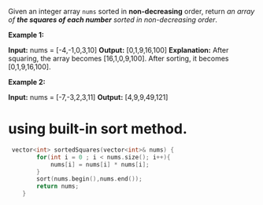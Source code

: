 Given an integer array `nums` sorted in **non-decreasing** order, return _an array of **the squares of each number** sorted in non-decreasing order_.

**Example 1:**

**Input:** nums = [-4,-1,0,3,10]
**Output:** [0,1,9,16,100]
**Explanation:** After squaring, the array becomes [16,1,0,9,100].
After sorting, it becomes [0,1,9,16,100].

**Example 2:**

**Input:** nums = [-7,-3,2,3,11]
**Output:** [4,9,9,49,121]

# using built-in sort method.
```cpp
 vector<int> sortedSquares(vector<int>& nums) {
        for(int i = 0 ; i < nums.size(); i++){
            nums[i] = nums[i] * nums[i];
        }
        sort(nums.begin(),nums.end());
        return nums;
    }
```


